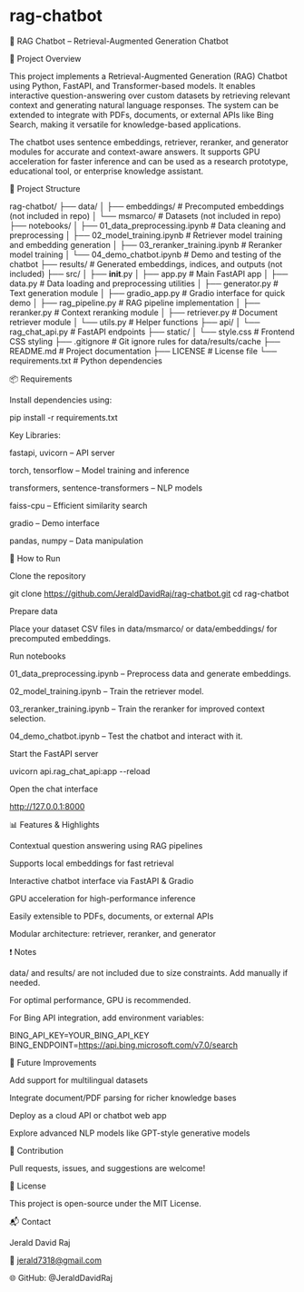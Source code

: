 # rag-chatbot
💬 RAG Chatbot – Retrieval-Augmented Generation Chatbot

🧠 Project Overview

This project implements a Retrieval-Augmented Generation (RAG) Chatbot using Python, FastAPI, and Transformer-based models. It enables interactive question-answering over custom datasets by retrieving relevant context and generating natural language responses. The system can be extended to integrate with PDFs, documents, or external APIs like Bing Search, making it versatile for knowledge-based applications.

The chatbot uses sentence embeddings, retriever, reranker, and generator modules for accurate and context-aware answers. It supports GPU acceleration for faster inference and can be used as a research prototype, educational tool, or enterprise knowledge assistant.

📁 Project Structure

rag-chatbot/
├── data/
│   ├── embeddings/                  # Precomputed embeddings (not included in repo)
│   └── msmarco/                     # Datasets (not included in repo)
├── notebooks/
│   ├── 01_data_preprocessing.ipynb # Data cleaning and preprocessing
│   ├── 02_model_training.ipynb      # Retriever model training and embedding generation
│   ├── 03_reranker_training.ipynb   # Reranker model training
│   └── 04_demo_chatbot.ipynb        # Demo and testing of the chatbot
├── results/                         # Generated embeddings, indices, and outputs (not included)
├── src/
│   ├── __init__.py
│   ├── app.py                       # Main FastAPI app
│   ├── data.py                      # Data loading and preprocessing utilities
│   ├── generator.py                 # Text generation module
│   ├── gradio_app.py                # Gradio interface for quick demo
│   ├── rag_pipeline.py              # RAG pipeline implementation
│   ├── reranker.py                  # Context reranking module
│   ├── retriever.py                 # Document retriever module
│   └── utils.py                     # Helper functions
├── api/
│   └── rag_chat_api.py              # FastAPI endpoints
├── static/
│   └── style.css                    # Frontend CSS styling
├── .gitignore                        # Git ignore rules for data/results/cache
├── README.md                         # Project documentation
├── LICENSE                           # License file
└── requirements.txt                  # Python dependencies


📦 Requirements

Install dependencies using:

pip install -r requirements.txt


Key Libraries:

fastapi, uvicorn – API server

torch, tensorflow – Model training and inference

transformers, sentence-transformers – NLP models

faiss-cpu – Efficient similarity search

gradio – Demo interface

pandas, numpy – Data manipulation

🚀 How to Run

Clone the repository

git clone https://github.com/JeraldDavidRaj/rag-chatbot.git
cd rag-chatbot


Prepare data

Place your dataset CSV files in data/msmarco/ or data/embeddings/ for precomputed embeddings.

Run notebooks

01_data_preprocessing.ipynb – Preprocess data and generate embeddings.

02_model_training.ipynb – Train the retriever model.

03_reranker_training.ipynb – Train the reranker for improved context selection.

04_demo_chatbot.ipynb – Test the chatbot and interact with it.

Start the FastAPI server

uvicorn api.rag_chat_api:app --reload


Open the chat interface

http://127.0.0.1:8000


📊 Features & Highlights

Contextual question answering using RAG pipelines

Supports local embeddings for fast retrieval

Interactive chatbot interface via FastAPI & Gradio

GPU acceleration for high-performance inference

Easily extensible to PDFs, documents, or external APIs

Modular architecture: retriever, reranker, and generator

❗ Notes

data/ and results/ are not included due to size constraints. Add manually if needed.

For optimal performance, GPU is recommended.

For Bing API integration, add environment variables:

BING_API_KEY=YOUR_BING_API_KEY
BING_ENDPOINT=https://api.bing.microsoft.com/v7.0/search


📌 Future Improvements

Add support for multilingual datasets

Integrate document/PDF parsing for richer knowledge bases

Deploy as a cloud API or chatbot web app

Explore advanced NLP models like GPT-style generative models

🤝 Contribution

Pull requests, issues, and suggestions are welcome!

📜 License

This project is open-source under the MIT License.

📬 Contact

Jerald David Raj

📧 jerald7318@gmail.com

🌐 GitHub: @JeraldDavidRaj
